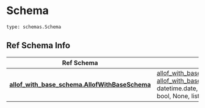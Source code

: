 # Schema
```
type: schemas.Schema
```

## Ref Schema Info
Ref Schema | Input Type | Output Type
---------- | ---------- | -----------
[**allof_with_base_schema.AllofWithBaseSchema**](../../../../../../../../../components/schema/allof_with_base_schema.md) | [allof_with_base_schema.AllofWithBaseSchemaDictInput](../../../../../../../../../components/schema/allof_with_base_schema.md#allofwithbaseschemadictinput), [allof_with_base_schema.AllofWithBaseSchemaDict](../../../../../../../../../components/schema/allof_with_base_schema.md#allofwithbaseschemadict), str, datetime.date, datetime.datetime, uuid.UUID, int, float, bool, None, list, tuple, bytes, io.FileIO, io.BufferedReader | [allof_with_base_schema.AllofWithBaseSchemaDict](../../../../../../../../../components/schema/allof_with_base_schema.md#allofwithbaseschemadict), str, float, int, bool, None, tuple, bytes, io.FileIO
